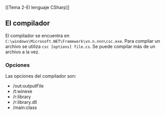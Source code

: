 [[Tema 2-El lenguaje CSharp]]

## El compilador
El compilador se encuentra en `C:\windows\Microsoft.NET\Framework\vn.n.nnn\csc.exe`. Para compilar un archivo se utiliza `csc [options] file.cs`. Se puede compilar más de un archivo a la vez.

### Opciones
Las opciones del compilador son:
+ /out:outputFile
+ /t:winexe
+ /r:library
+ /r:library.dll
+ /main:class
